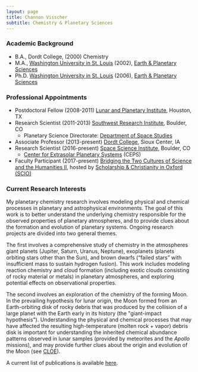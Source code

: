 ```yaml
---
layout: page
title: Channon Visscher
subtitle: Chemistry & Planetary Sciences
---
```


### Academic Background

- B.A., Dordt College, (2000) Chemistry 
- M.A., [Washington University in St. Louis](https://wustl.edu) (2002), [Earth & Planetary Sciences](https://eps.wustl.edu)
- Ph.D. [Washington University in St. Louis](https://wustl.edu) (2006), [Earth & Planetary Sciences](https://eps.wustl.edu)

### Professional Appointments

- Postdoctoral Fellow (2008-2011) [Lunar and Planetary Institute](https://www.lpi.usra.edu), Houston, TX
- Research Scientist (2011-2013) [Southwest Research Institute](http://www.boulder.swri.edu), Boulder, CO
    - Planetary Science Directorate: [Department of Space Studies](http://www.boulder.swri.edu/doss/index.html)
- Associate Professor (2013-present) [Dordt College](http://www.dordt.edu), Sioux Center, IA
- Research Scientist (2016-present) [Space Science Institute](http://www.spacescience.org), Boulder, CO
    - [Center for Extrasolar Planetary Systems](http://www.spacescience.org/research.php#ceps) (CEPS)
- Faculty Participant (2017-present) [Bridging the Two Cultures of Science and the Humanities II](http://www.scio-uk.org/bridging-two-cultures/), hosted by [Scholarship & Christianity in Oxford (SCIO)](http://www.scio-uk.org)

### Current Research Interests

My planetary chemistry research involves modeling physical and chemical processes in planetary and astrophysical environments. The goal of this work is to better understand the underlying chemistry responsible for the observed properties of planetary atmospheres, and to provide clues about the formation and evolution of planetary systems. Ongoing research projects are divided into two general themes.

The first involves a comprehensive study of chemistry in the atmospheres giant planets (Jupiter, Saturn, Uranus, Neptune), exoplanets (planets orbiting stars other than the Sun), and brown dwarfs (“failed stars” with insufficient mass to sustain hydrogen fusion). This work includes modeling reaction chemistry and cloud formation (including exotic clouds consisting of rocky material or metals) in planetary atmospheres, and exploring potential effects on observational properties.

The second involves an exploration of the chemistry of the forming Moon. In the prevailing hypothesis for lunar origin, the Moon formed from an Earth-orbiting disk of rocky debris that was produced by the collision of a large planet with the Earth early in its history (the "giant-impact hypothesis").  Understanding the physical and chemical processes that may have affected the resulting high-temperature (molten rock + vapor) debris disk is important for understanding the inherited chemical abundance patterns observed in lunar samples (provided by meteorites and the *Apollo* missions), and may provide further clues about the origin and evolution of the Moon (see [CLOE](http://cloe.boulder.swri.edu)).

A current list of publications is available [here](https://cvisscher.github.io/publications/).
